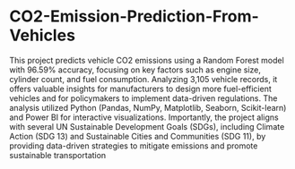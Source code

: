 # CO2-Emission-Prediction-From-Vehicles
This project predicts vehicle CO2 emissions using a Random Forest model with 96.59% accuracy, focusing on key factors such as engine size, cylinder count, and fuel consumption. Analyzing 3,105 vehicle records, it offers valuable insights for manufacturers to design more fuel-efficient vehicles and for policymakers to implement data-driven regulations. The analysis utilized Python (Pandas, NumPy, Matplotlib, Seaborn, Scikit-learn) and Power BI for interactive visualizations. Importantly, the project aligns with several UN Sustainable Development Goals (SDGs), including Climate Action (SDG 13) and Sustainable Cities and Communities (SDG 11), by providing data-driven strategies to mitigate emissions and promote sustainable transportation


